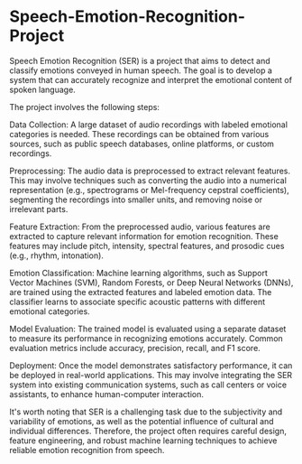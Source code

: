 # Speech-Emotion-Recognition-Project
 Speech Emotion Recognition (SER) is a project that aims to detect and classify emotions conveyed in human speech. The goal is to develop a system that can accurately recognize and interpret the emotional content of spoken language.

The project involves the following steps:

Data Collection: A large dataset of audio recordings with labeled emotional categories is needed. These recordings can be obtained from various sources, such as public speech databases, online platforms, or custom recordings.

Preprocessing: The audio data is preprocessed to extract relevant features. This may involve techniques such as converting the audio into a numerical representation (e.g., spectrograms or Mel-frequency cepstral coefficients), segmenting the recordings into smaller units, and removing noise or irrelevant parts.

Feature Extraction: From the preprocessed audio, various features are extracted to capture relevant information for emotion recognition. These features may include pitch, intensity, spectral features, and prosodic cues (e.g., rhythm, intonation).

Emotion Classification: Machine learning algorithms, such as Support Vector Machines (SVM), Random Forests, or Deep Neural Networks (DNNs), are trained using the extracted features and labeled emotion data. The classifier learns to associate specific acoustic patterns with different emotional categories.

Model Evaluation: The trained model is evaluated using a separate dataset to measure its performance in recognizing emotions accurately. Common evaluation metrics include accuracy, precision, recall, and F1 score.

Deployment: Once the model demonstrates satisfactory performance, it can be deployed in real-world applications. This may involve integrating the SER system into existing communication systems, such as call centers or voice assistants, to enhance human-computer interaction.

It's worth noting that SER is a challenging task due to the subjectivity and variability of emotions, as well as the potential influence of cultural and individual differences. Therefore, the project often requires careful design, feature engineering, and robust machine learning techniques to achieve reliable emotion recognition from speech.





